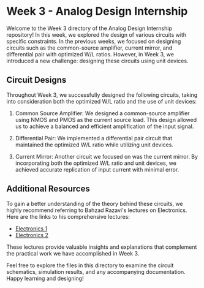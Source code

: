 # Week 3 - Analog Design Internship

Welcome to the Week 3 directory of the Analog Design Internship repository! In this week, we explored the design of various circuits with specific constraints. In the previous weeks, we focused on designing circuits such as the common-source amplifier, current mirror, and differential pair with optimized W/L ratios. However, in Week 3, we introduced a new challenge: designing these circuits using unit devices. 

## Circuit Designs

Throughout Week 3, we successfully designed the following circuits, taking into consideration both the optimized W/L ratio and the use of unit devices:

1. Common Source Amplifier: We designed a common-source amplifier using NMOS and PMOS as the current source load. This design allowed us to achieve a balanced and efficient amplification of the input signal.

2. Differential Pair: We implemented a differential pair circuit that maintained the optimized W/L ratio while utilizing unit devices. 

3. Current Mirror: Another circuit we focused on was the current mirror. By incorporating both the optimized W/L ratio and unit devices, we achieved accurate replication of input current with minimal error.

## Additional Resources

To gain a better understanding of the theory behind these circuits, we highly recommend referring to Bahzad Razavi's lectures on Electronics. Here are the links to his comprehensive lectures:

- [Electronics 1](https://youtube.com/playlist?list=PLiDoPUX9nLkJ8dnPgKoVEOiAb8BfulKRR)
- [Electronics 2](https://youtube.com/playlist?list=PLiDoPUX9nLkIw9EnIv_3K19wlcyJ6msYd)

These lectures provide valuable insights and explanations that complement the practical work we have accomplished in Week 3.

Feel free to explore the files in this directory to examine the circuit schematics, simulation results, and any accompanying documentation. Happy learning and designing!

